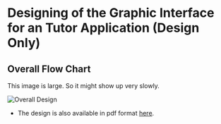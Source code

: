 # Designing of the Graphic Interface for an Tutor Application (Design Only)

## Overall Flow Chart

This image is large. So it might show up very slowly.

![Overall Design](FlowChartCompressed-1.png)


* The design is also available in pdf format [here](https://github.com/YiChiMa/tutor-app-ui).
